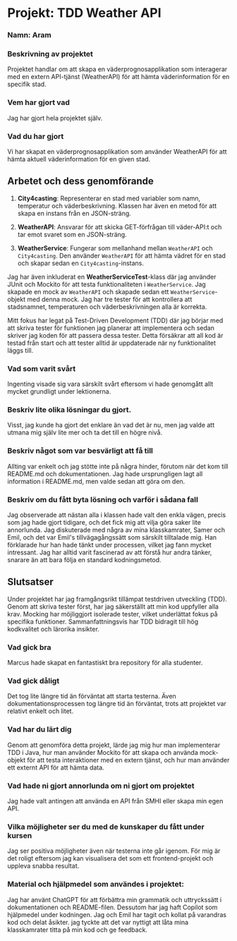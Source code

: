 # Projekt: TDD Weather API

### Namn: Aram

### Beskrivning av projektet
Projektet handlar om att skapa en väderprognosapplikation som interagerar med en extern API-tjänst (WeatherAPI) för att hämta väderinformation för en specifik stad.

### Vem har gjort vad
Jag har gjort hela projektet själv.

### Vad du har gjort
Vi har skapat en väderprognosapplikation som använder WeatherAPI för att hämta aktuell väderinformation för en given stad.

## Arbetet och dess genomförande

1. **City4casting**: Representerar en stad med variabler som namn, temperatur och väderbeskrivning. Klassen har även en metod för att skapa en instans från en JSON-sträng.
   
2. **WeatherAPI**: Ansvarar för att skicka GET-förfrågan till väder-API:t och tar emot svaret som en JSON-sträng.

3. **WeatherService**: Fungerar som mellanhand mellan `WeatherAPI` och `City4casting`. Den använder `WeatherAPI` för att hämta vädret för en stad och skapar sedan en `City4casting`-instans.

Jag har även inkluderat en **WeatherServiceTest**-klass där jag använder JUnit och Mockito för att testa funktionaliteten i `WeatherService`. Jag skapade en mock av `WeatherAPI` och skapade sedan ett `WeatherService`-objekt med denna mock. Jag har tre tester för att kontrollera att stadsnamnet, temperaturen och väderbeskrivningen alla är korrekta.

Mitt fokus har legat på Test-Driven Development (TDD) där jag börjar med att skriva tester för funktionen jag planerar att implementera och sedan skriver jag koden för att passera dessa tester. Detta försäkrar att all kod är testad från start och att tester alltid är uppdaterade när ny funktionalitet läggs till.

### Vad som varit svårt
Ingenting visade sig vara särskilt svårt eftersom vi hade genomgått allt mycket grundligt under lektionerna.

### Beskriv lite olika lösningar du gjort.
Visst, jag kunde ha gjort det enklare än vad det är nu, men jag valde att utmana mig själv lite mer och ta det till en högre nivå.

### Beskriv något som var besvärligt att få till
Allting var enkelt och jag stötte inte på några hinder, förutom när det kom till README.md och dokumentationen. Jag hade ursprungligen lagt all information i README.md, men valde sedan att göra om den.

### Beskriv om du fått byta lösning och varför i sådana fall
Jag observerade att nästan alla i klassen hade valt den enkla vägen, precis som jag hade gjort tidigare, och det fick mig att vilja göra saker lite annorlunda. Jag diskuterade med några av mina klasskamrater, Samer och Emil, och det var Emil's tillvägagångssätt som särskilt tilltalade mig. Han förklarade hur han hade tänkt under processen, vilket jag fann mycket intressant. Jag har alltid varit fascinerad av att förstå hur andra tänker, snarare än att bara följa en standard kodningsmetod.

## Slutsatser
Under projektet har jag framgångsrikt tillämpat testdriven utveckling (TDD). Genom att skriva tester först, har jag säkerställt att min kod uppfyller alla krav. Mocking har möjliggjort isolerade tester, vilket underlättat fokus på specifika funktioner. Sammanfattningsvis har TDD bidragit till hög kodkvalitet och lärorika insikter.

### Vad gick bra
Marcus hade skapat en fantastiskt bra repository för alla studenter.

### Vad gick dåligt
Det tog lite längre tid än förväntat att starta testerna. Även dokumentationsprocessen tog längre tid än förväntat, trots att projektet var relativt enkelt och litet.

### Vad har du lärt dig
Genom att genomföra detta projekt, lärde jag mig hur man implementerar TDD i Java, 
hur man använder Mockito för att skapa och använda mock-objekt för att testa interaktioner med en extern tjänst, och hur man använder ett externt API för att hämta data.

### Vad hade ni gjort annorlunda om ni gjort om projektet
Jag hade valt antingen att använda en API från SMHI eller skapa min egen API.

### Vilka möjligheter ser du med de kunskaper du fått under kursen
Jag ser positiva möjligheter även när testerna inte går igenom. För mig är det roligt eftersom jag kan visualisera det som ett frontend-projekt och uppleva snabba resultat.

### Material och hjälpmedel som användes i projektet:
Jag har använt ChatGPT för att förbättra min grammatik och uttryckssätt i dokumentationen och README-filen. Dessutom har jag haft Copilot som hjälpmedel under kodningen.
Jag och Emil har tagit och kollat på varandras kod och delat åsikter. jag tyckte att det var nyttigt att låta mina klasskamrater titta på min kod och ge feedback.
